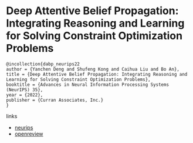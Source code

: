 # Deep Attentive Belief Propagation: Integrating Reasoning and Learning for Solving Constraint Optimization Problems

```
@incollection{dabp_neurips22
author = {Yanchen Deng and Shufeng Kong and Caihua Liu and Bo An},
title = {Deep Attentive Belief Propagation: Integrating Reasoning and Learning for Solving Constraint Optimization Problems},
booktitle = {Advances in Neural Information Processing Systems (NeurIPS) 35},
year = {2022},
publisher = {Curran Associates, Inc.}
}
```

links
- [neurips](https://nips.cc/Conferences/2022/Schedule?showEvent=54825)
- [openreview](https://openreview.net/forum?id=SZDqCOv6vTB)
